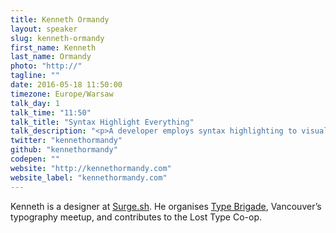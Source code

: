 ```yaml
---
title: Kenneth Ormandy
layout: speaker
slug: kenneth-ormandy
first_name: Kenneth
last_name: Ormandy
photo: "http://"
tagline: ""
date: 2016-05-18 11:50:00
timezone: Europe/Warsaw
talk_day: 1
talk_time: "11:50"
talk_title: "Syntax Highlight Everything"
talk_description: "<p>A developer employs syntax highlighting to visually differentiate portions of her code; for centuries, designers, printers, and scribes have done the same for readers. Today, advanced features built into fonts can subtly signify types of content, increase a text’s authority, and are actually necessary for many languages.</p><p>This talk introduces designers and developers to highlighting syntaxes beyond code. Learn how to access these advanced typographic features using CSS and JavaScript, and—more importantly—where to apply them.</p>"
twitter: "kennethormandy"
github: "kennethormandy"
codepen: ""
website: "http://kennethormandy.com"
website_label: "kennethormandy.com"
---
```


<p>Kenneth is a designer at <a href="http://surge.sh">Surge.sh</a>. He organises <a href="http://typebrigade.com/">Type Brigade</a>, Vancouver’s typography meetup, and contributes to the Lost Type Co-op.</p>
